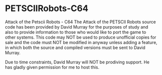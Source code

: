 # PETSCIIRobots-C64
Attack of the Petscii Robots - C64
The Attack of the PETSCII Robots source code has been provided by David Murray for the purposes of study and also to provide information to those who would like to port
the game to other systems. This code may NOT be used to produce unofficial copies for sale and the code must NOT be modified in anyway unless adding a feature, in which both
the source and compiled versions must be sent to David Murray. 

Due to time constraints, David Murray will NOT be prodiving support. He has gladly given permission for me to host this.
